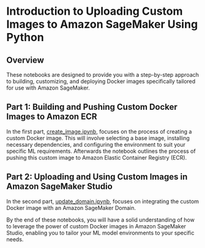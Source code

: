 # Introduction to Uploading Custom Images to Amazon SageMaker Using Python

## Overview

These notebooks are designed to provide you with a step-by-step approach to building, customizing, and deploying Docker images specifically tailored for use with Amazon SageMaker.

## Part 1: Building and Pushing Custom Docker Images to Amazon ECR

In the first part, [create_image.ipynb](https://github.com/Fustincho/aws-samples/blob/main/custom-images/create_image.ipynb), 
focuses on the process of creating a custom Docker image. This will involve selecting a base image, installing necessary dependencies, and configuring the environment to suit your specific ML requirements. Afterwards the notebook outlines the process of pushing this custom image to Amazon Elastic Container Registry (ECR).

## Part 2: Uploading and Using Custom Images in Amazon SageMaker Studio

In the second part, [update_domain.ipynb](https://github.com/Fustincho/aws-samples/blob/main/custom-images/update_domain.ipynb), 
focuses on integrating the custom Docker image with an Amazon SageMaker Domain. 

By the end of these notebooks, you will have a solid understanding of how to leverage the power of custom Docker images in Amazon SageMaker Studio, enabling you to tailor your ML model environments to your specific needs.